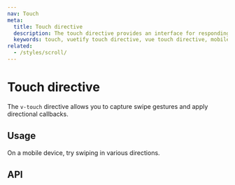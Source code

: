 ```yaml
---
nav: Touch
meta:
  title: Touch directive
  description: The touch directive provides an interface for responding to various user touch actions.
  keywords: touch, vuetify touch directive, vue touch directive, mobile touch directive
related:
  - /styles/scroll/
---
```


# Touch directive

The `v-touch` directive allows you to capture swipe gestures and apply directional callbacks.

<entry />

## Usage

On a mobile device, try swiping in various directions.

<example file="v-touch/usage" />

## API

<api-inline />

